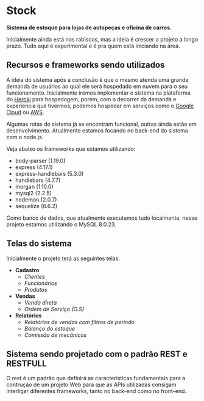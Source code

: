 # Stock
 **Sistema de estoque para lojas de autopeças e oficina de carros.**

 Inicialmente ainda está nos rabiscos, mas a ideia é crescer o projeto a longo prazo. Tudo aqui é experimental e é pra quem está iniciando na área. 
 
## Recursos e frameworks sendo utilizados
 
 A ideia do sistema após a conclusão é que o mesmo atenda uma grande demanda de usuários ao qual ele será hospedado em nuvem para o seu funcionamento. Inicialmente iremos implementar o sistema na plataforma do [Heroki](https://www.heroku.com/) para hospedagem, porém, com o decorrer da demanda e experiencia que tivermos, podemos hospedar em serviços como o [Google Cloud](https://cloud.google.com/?hl=pt-br) ou [AWS](https://aws.amazon.com/pt/).

 Algumas rotas do sistema já se encontram funcional, outras ainda estão em desenvolvimento. Atualmente estamos focando no back-end do sistema com o node.js.

 Veja abaixo os frameworks que estamos utilizando: 
 
 - body-parser (1.19.0)
 - express (4.17.1)
 - express-handlebars (5.3.0)
 - handlebars (4.7.7)
 - morgan (1.10.0)
 - mysql2 (2.2.5)
 - nodemon (2.0.7)
 - sequelize (6.6.2)

Como banco de dados, que atualmente executamos tudo localmente, nesse projeto estamos utilizando o MySQL 8.0.23.

## Telas do sistema

Inicialmente o projeto terá as seguintes telas:
 - **Cadastro**
    - *Clientes*
    - *Funcionários*
    - *Produtos*
- **Vendas**
    - *Venda direta*
    - *Ordem de Serviço (O.S)*
- **Relatórios**
    - *Relatórios de vendas com filtros de período*
    - *Balanço do estoque*
    - *Comissão de mecânicos*

## Sistema sendo projetado com o padrão REST e RESTFULL
O rest é um padrão que definirá as características fundamentais para a contrução de um projeto Web para que as APIs utilizadas consigam interligar diferentes frameworks, tanto no back-end como no front-end.
